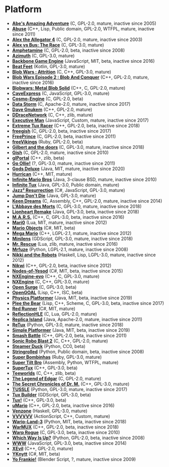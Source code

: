 [comment]: # (autogenerated content, do not edit)
# Platform

- **[Abe's Amazing Adventure](../abes_amazing_adventure.md)** (C, GPL-2.0, mature, inactive since 2005)
- **[Abuse](../abuse.md)** (C++, Lisp, Public domain, GPL-2.0, WTFPL, mature, inactive since 2011)
- **[Alex the Allegator 4](../alex_the_allegator_4.md)** (C, GPL-2.0, mature, inactive since 2003)
- **[Alex vs Bus: The Race](../alex_vs_bus_the_race.md)** (C, GPL-3.0, mature)
- **[Amphetamine](../amphetamine.md)** (C, GPL-2.0, beta, inactive since 2008)
- **[Azimuth](../azimuth.md)** (C, GPL-3.0, mature)
- **[Backbone Game Engine](../backbone_game_engine.md)** (JavaScript, MIT, beta, inactive since 2016)
- **[Beat Feet](../beat_feet.md)** (Kotlin, GPL-3.0, mature)
- **[Blob Wars : Attrition](../blob_wars_attrition.md)** (C, C++, GPL-3.0, mature)
- **[Blob Wars Episode 2 : Blob And Conquer](../blob_wars_episode_2_blob_and_conquer.md)** (C++, GPL-2.0, mature, inactive since 2016)
- **[Blobwars: Metal Blob Solid](../blobwars_metal_blob_solid.md)** (C++, C, GPL-2.0, mature)
- **[CaveExpress](../caveexpress.md)** (C, JavaScript, GPL-3.0, mature)
- **[Cosmo-Engine](../cosmo-engine.md)** (C, GPL-2.0, beta)
- **[Data Storm](../data_storm.md)** (C, Apache-2.0, mature, inactive since 2017)
- **[Dave Gnukem](../dave_gnukem.md)** (C++, GPL-2.0, mature)
- **[DDraceNetwork](../ddracenetwork.md)** (C, C++, zlib, mature)
- **[Executive Man](../executive_man.md)** (JavaScript, Custom, mature, inactive since 2017)
- **[Extreme Tux Racer](../extreme_tux_racer.md)** (C++, GPL-2.0, beta, inactive since 2018)
- **[freegish](../freegish.md)** (C, GPL-2.0, beta, inactive since 2017)
- **[FreePrince](../freeprince.md)** (C, GPL-2.0, beta, inactive since 2011)
- **[freeVikings](../freevikings.md)** (Ruby, GPL-2.0, beta)
- **[Gilbert and the doors](../gilbert_and_the_doors.md)** (C, GPL-3.0, mature, inactive since 2018)
- **[Gish](../gish.md)** (C, GPL-2.0, mature, inactive since 2010)
- **[glPortal](../glportal.md)** (C++, zlib, beta)
- **[Go Ollie!](../go_ollie.md)** (?, GPL-3.0, mature, inactive since 2011)
- **[Gods Deluxe](../gods_deluxe.md)** (Java, MIT, mature, inactive since 2020)
- **[Hurrican](../hurrican.md)** (C++, MIT, mature)
- **[Infinite Mario Bros](../infinite_mario_bros.md)** (Java, 3-clause BSD, mature, inactive since 2010)
- **[Infinite Tux](../infinite_tux.md)** (Java, GPL-3.0, Public domain, mature)
- **[Jazz² Resurrection](../jazz_resurrection.md)** (C#, JavaScript, GPL-3.0, mature)
- **[Jump Don't Die](../jump_dont_die.md)** (Java, GPL-3.0, mature)
- **[Keen Dreams](../keen_dreams.md)** (C, Assembly, C++, GPL-2.0, mature, inactive since 2014)
- **[L'Abbaye des Morts](../labbaye_des_morts.md)** (C, GPL-3.0, mature, inactive since 2018)
- **[Lionheart Remake](../lionheart_remake.md)** (Java, GPL-3.0, beta, inactive since 2018)
- **[M.A.R.S.](../mars.md)** (C++, C, GPL-3.0, beta, inactive since 2016)
- **[Mari0](../mari0.md)** (Lua, MIT, mature, inactive since 2012)
- **[Mario Objects](../mario_objects.md)** (C#, MIT, beta)
- **[Mega Mario](../mega_mario.md)** (C++, LGPL-2.1, mature, inactive since 2012)
- **[Minilens](../minilens.md)** (GDScript, GPL-3.0, mature, inactive since 2018)
- **[Mr. Rescue](../mr_rescue.md)** (Lua, zlib, mature, inactive since 2016)
- **[Mrfuze](../mrfuze.md)** (Python, LGPL-2.1, mature, inactive since 2008)
- **[Nikki and the Robots](../nikki_and_the_robots.md)** (Haskell, Lisp, LGPL-3.0, mature, inactive since 2012)
- **[Nikwi](../nikwi.md)** (C++, GPL-2.0, beta, inactive since 2012)
- **[Nodes-of-Yesod](../nodes-of-yesod.md)** (C#, MIT, beta, inactive since 2015)
- **[NXEngine-evo](../nxengine-evo.md)** (C++, C, GPL-3.0, mature)
- **[NXEngine](../nxengine.md)** (C, C++, GPL-3.0, mature)
- **[Open Surge](../open_surge.md)** (C, GPL-3.0, beta)
- **[OpenGOAL](../opengoal.md)** (Lisp, C++, ISC, beta)
- **[Physics Platformer](../physics_platformer.md)** (Java, MIT, beta, inactive since 2019)
- **[Plee the Bear](../plee_the_bear.md)** (Lisp, C++, Scheme, C, GPL-3.0, beta, inactive since 2017)
- **[Red Runner](../red_runner.md)** (C#, MIT, mature)
- **[ReflectionHLE](../reflectionhle.md)** (C, Lua, GPL-2.0, mature)
- **[Replica Island](../replica_island.md)** (Java, Apache-2.0, mature, inactive since 2011)
- **[ReTux](../retux.md)** (Python, GPL-3.0, mature, inactive since 2018)
- **[Simple Platformer](../simple_platformer.md)** (Java, MIT, beta, inactive since 2019)
- **[Smash Battle](../smash_battle.md)** (C++, GPL-2.0, beta, inactive since 2011)
- **[Sonic Robo Blast 2](../sonic_robo_blast_2.md)** (C, C++, GPL-2.0, mature)
- **[Steamer Duck](../steamer_duck.md)** (Python, CC0, beta)
- **[Stringrolled](../stringrolled.md)** (Python, Public domain, beta, inactive since 2008)
- **[Super Bombinhas](../super_bombinhas.md)** (Ruby, GPL-3.0, mature)
- **[Super Tilt Bro](../super_tilt_bro.md)** (Assembly, Python, WTFPL, mature)
- **[SuperTux](../supertux.md)** (C++, GPL-3.0, beta)
- **[Teeworlds](../teeworlds.md)** (C, C++, zlib, beta)
- **[The Legend of Edgar](../the_legend_of_edgar.md)** (C, GPL-2.0, mature)
- **[The Secret Chronicles of Dr. M.](../the_secret_chronicles_of_dr_m.md)** (C++, GPL-3.0, mature)
- **[TUSSLE](../tussle.md)** (Python, GPL-3.0, mature, inactive since 2017)
- **[Tux Builder](../tux_builder.md)** (GDScript, GPL-3.0, beta)
- **[Tux!](../tux.md)** (C++, GPL-3.0, beta)
- **[uMario](../umario.md)** (C++, GPL-2.0, beta, inactive since 2016)
- **[Venzone](../venzone.md)** (Haskell, GPL-3.0, mature)
- **[VVVVVV](../vvvvvv.md)** (ActionScript, C++, Custom, mature)
- **[Wario-Land-3](../wario-land-3.md)** (Python, MIT, beta, inactive since 2018)
- **[WarMUX](../warmux.md)** (C++, GPL-2.0, beta, inactive since 2018)
- **[Warp Rogue](../warp_rogue.md)** (C, GPL-3.0, beta, inactive since 2010)
- **[Which Way Is Up?](../which_way_is_up.md)** (Python, GPL-2.0, beta, inactive since 2008)
- **[WWW](../www.md)** (JavaScript, GPL-3.0, beta, inactive since 2014)
- **[XEvil](../xevil.md)** (C++, GPL-2.0, mature)
- **[YKnytt](../yknytt.md)** (C#, MIT, beta)
- **[Yo Frankie!](../yo_frankie.md)** (Blender Script, ?, mature, inactive since 2009)